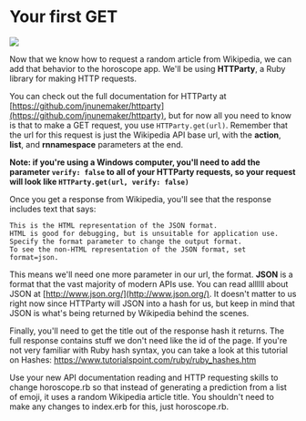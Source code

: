 # Your first GET
![](/assets/get.png)

Now that we know how to request a random article from Wikipedia, we can add that behavior to the horoscope app. We'll be using **HTTParty**, a Ruby library for making HTTP requests.

You can check out the full documentation for HTTParty at [https://github.com/jnunemaker/httparty](https://github.com/jnunemaker/httparty), but for now all you need to know is that to make a GET request, you use `HTTParty.get(url)`. Remember that the url for this request is just the Wikipedia API base url, with the **action**, **list**, and **rnnamespace** parameters at the end.

**Note: if you're using a Windows computer,  you'll need to add the parameter `verify: false` to all of your HTTParty requests, so your request will look like `HTTParty.get(url, verify: false)`**

Once you get a response from Wikipedia, you'll see that the response includes text that says:
```
This is the HTML representation of the JSON format.
HTML is good for debugging, but is unsuitable for application use.
Specify the format parameter to change the output format.
To see the non-HTML representation of the JSON format, set format=json.
```
This means we'll need one more parameter in our url, the format. **JSON** is a format that the vast majority of modern APIs use. You can read allllll about JSON at [http://www.json.org/](http://www.json.org/). It doesn't matter to us right now since HTTParty will JSON into a hash for us, but keep in mind that JSON is what's being returned by Wikipedia behind the scenes.

Finally, you'll need to get the title out of the response hash it returns. The full response contains stuff we don't need like the id of the page. If you're not very familiar with Ruby hash syntax, you can take a look at this tutorial on Hashes: https://www.tutorialspoint.com/ruby/ruby_hashes.htm

Use your new API documentation reading and HTTP requesting skills to change horoscope.rb so that instead of generating a prediction from a list of emoji, it uses a random Wikipedia article title. You shouldn't need to make any changes to index.erb for this, just horoscope.rb.